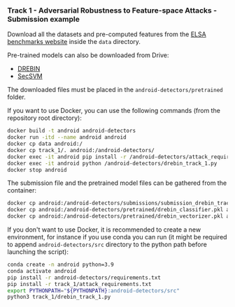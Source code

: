 ### Track 1 - Adversarial Robustness to Feature-space Attacks - Submission example

Download all the datasets and pre-computed features from the [ELSA benchmarks website](https://benchmarks.elsa-ai.eu/?ch=6&com=downloads) inside the `data` directory.

Pre-trained models can also be downloaded from Drive:
- [DREBIN](https://drive.google.com/drive/folders/118Eb_KoW6vE38aqDY0MmVfHUtLOwO8Vk?usp=sharing)
- [SecSVM](https://drive.google.com/drive/folders/1pSO0UWvBJsrkIgshYkHwR3OqR_slZGBH?usp=sharing)

The downloaded files must be placed in the `android-detectors/pretrained` folder.

If you want to use Docker, you can use the following commands (from the repository root directory):
```bash
docker build -t android android-detectors
docker run -itd --name android android
docker cp data android:/
docker cp track_1/. android:/android-detectors/
docker exec -it android pip install -r /android-detectors/attack_requirements.txt
docker exec -it android python /android-detectors/drebin_track_1.py
docker stop android
```
The submission file and the pretrained model files can be gathered from the container:
```bash
docker cp android:/android-detectors/submissions/submission_drebin_track_1.json track_1/submissions/
docker cp android:/android-detectors/pretrained/drebin_classifier.pkl android-detectors/pretrained/
docker cp android:/android-detectors/pretrained/drebin_vectorizer.pkl android-detectors/pretrained/
```

If you don't want to use Docker, it is recommended to create a new environment, for instance if you use conda you can run (it might be required to append `android-detectors/src` directory to the python path before launching the script):
```bash
conda create -n android python=3.9
conda activate android
pip install -r android-detectors/requirements.txt
pip install -r track_1/attack_requirements.txt
export PYTHONPATH="${PYTHONPATH}:android-detectors/src"
python3 track_1/drebin_track_1.py
```